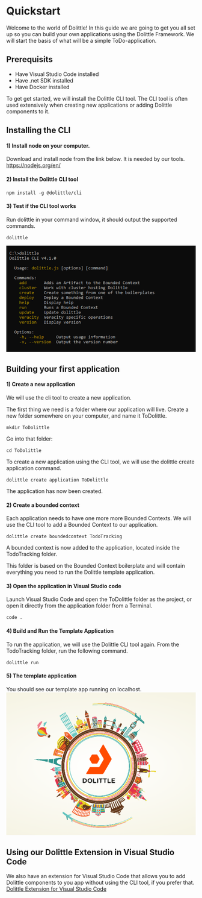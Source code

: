 # Quickstart
Welcome to the world of Dolittle! In this guide we are going to get you all set up so you can build your own applications using the Dolittle Framework. We will start the basis of what will be a simple ToDo-application.

## Prerequisits
- Have Visual Studio Code installed
- Have .net SDK installed
- Have Docker installed

To get get started, we will install the Dolittle CLI tool. The CLI tool is often used extensively when creating new applications or adding Dolittle components to it.

## Installing the CLI
#### 1) Install node on your computer. 
Download and install node from the link below. It is needed by our tools.
https://nodejs.org/en/

#### 2) Install the Dolittle CLI tool
```console
npm install -g @dolittle/cli
```

#### 3) Test if the CLI tool works
Run dolittle in your command window, it should output the supported commands.
```console
dolittle
```
![Dolittle CLI](/dolittleCLI.png)

## Building your first application
#### 1) Create a new application
We will use the cli tool to create a new application.

The first thing we need is a folder where our application will live.
Create a new folder somewhere on your computer, and name it ToDolittle.
```console
mkdir ToDolittle
```

Go into that folder:
```console
cd ToDolittle
```

To create a new application using the CLI tool, we will use the dolittle create application command.
```console
dolittle create application ToDolittle
```

The application has now been created. 

#### 2) Create a bounded context
Each application needs to have one more more Bounded Contexts. We will use the CLI tool to add a Bounded Context to our application.
```console
dolittle create boundedcontext TodoTracking
```

A bounded context is now added to the application, located inside the TodoTracking folder.

This folder is based on the Bounded Context boilerplate and will contain everything you need to run the Dolittle template application.

#### 3) Open the application in Visual Studio code
Launch Visual Studio Code and open the ToDolittle folder as the project, or open it directly from the application folder from a Terminal.
```console
code .
```

#### 4) Build and Run the Template Application
To run the application, we will use the Dolittle CLI tool again. From the TodoTracking folder, run the following command.
```console
dolittle run
```

#### 5) The template application
You should see our template app running on localhost.
![Dolittle CLI](/templateApp.png)

## Using our Dolittle Extension in Visual Studio Code
We also have an extension for Visual Studio Code that allows you to add Dolittle components to you app without using the CLI tool, if you prefer that.
[Dolittle Extension for Visual Studio Code](https://marketplace.visualstudio.com/items?itemName=Dolittle.dolittle-vscode)
